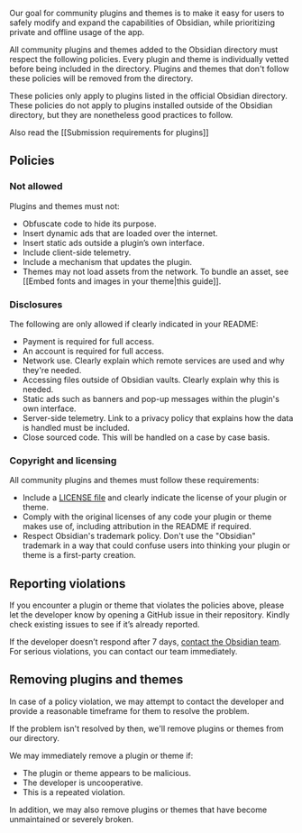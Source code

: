 Our goal for community plugins and themes is to make it easy for users to safely modify and expand the capabilities of Obsidian, while prioritizing private and offline usage of the app.

All community plugins and themes added to the Obsidian directory must respect the following policies. Every plugin and theme is individually vetted before being included in the directory. Plugins and themes that don't follow these policies will be removed from the directory.

These policies only apply to plugins listed in the official Obsidian directory. These policies do not apply to plugins installed outside of the Obsidian directory, but they are nonetheless good practices to follow.

Also read the [[Submission requirements for plugins]]
## Policies

### Not allowed

Plugins and themes must not:

- Obfuscate code to hide its purpose.
- Insert dynamic ads that are loaded over the internet.
- Insert static ads outside a plugin’s own interface.
- Include client-side telemetry.
- Include a mechanism that updates the plugin.
- Themes may not load assets from the network. To bundle an asset, see [[Embed fonts and images in your theme|this guide]].

### Disclosures

The following are only allowed if clearly indicated in your README:

- Payment is required for full access.
- An account is required for full access.
- Network use. Clearly explain which remote services are used and why they're needed.
- Accessing files outside of Obsidian vaults. Clearly explain why this is needed.
- Static ads such as banners and pop-up messages within the plugin's own interface.
- Server-side telemetry. Link to a privacy policy that explains how the data is handled must be included.
- Close sourced code. This will be handled on a case by case basis.

### Copyright and licensing

All community plugins and themes must follow these requirements:

- Include a [LICENSE file](https://docs.github.com/en/communities/setting-up-your-project-for-healthy-contributions/adding-a-license-to-a-repository) and clearly indicate the license of your plugin or theme.
- Comply with the original licenses of any code your plugin or theme makes use of, including attribution in the README if required.
- Respect Obsidian's trademark policy. Don't use the "Obsidian" trademark in a way that could confuse users into thinking your plugin or theme is a first-party creation.

## Reporting violations

If you encounter a plugin or theme that violates the policies above, please let the developer know by opening a GitHub issue in their repository. Kindly check existing issues to see if it’s already reported.

If the developer doesn’t respond after 7 days, [contact the Obsidian team](https://help.obsidian.md/Help+and+support#Report+a+security+issue). For serious violations, you can contact our team immediately.

## Removing plugins and themes

In case of a policy violation, we may attempt to contact the developer and provide a reasonable timeframe for them to resolve the problem.

If the problem isn't resolved by then, we'll remove plugins or themes from our directory.

We may immediately remove a plugin or theme if:

- The plugin or theme appears to be malicious.
- The developer is uncooperative.
- This is a repeated violation.

In addition, we may also remove plugins or themes that have become unmaintained or severely broken.
